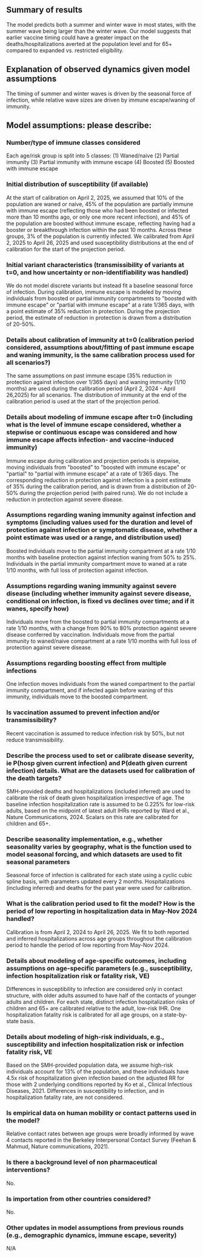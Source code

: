 ## Summary of results
The model predicts both a summer and winter wave in most states, with the summer wave being larger than the winter wave. Our model suggests that earlier vaccine timing could have a greater impact on the deaths/hospitalizations averted at the population level and for 65+ compared to expanded vs. restricted eligibility. 

## Explanation of observed dynamics given model assumptions
The timing of summer and winter waves is driven by the seasonal force of infection, while relative wave sizes are driven by immune escape/waning of immunity. 

## Model assumptions: please describe:
### Number/type of immune classes considered
Each age/risk group is split into 5 classes:
(1) Waned/naive
(2) Partial immunity
(3) Partial immunity with immune escape
(4) Boosted
(5) Boosted with immune escape


### Initial distribution of susceptibility (if available)
At the start of calibration on April 2, 2025, we assumed that 10% of the population are waned or naive, 45% of the population are partially immune with immune escape (reflecting those who had been boosted or infected more than 10 months ago, or only one more recent infection), and 45% of the population are boosted without immune escape, reflecting having had a booster or breakthrough infection within the past 10 months. Across these groups, 3% of the population is currently infected. We calibrated from April 2, 2025 to April 26, 2025 and used susceptibility distributions at the end of calibration for the start of the projection period.  

### Initial variant characteristics (transmissibility of variants at t=0, and how uncertainty or non-identifiability was handled)
We do not model discrete variants but instead fit a baseline seasonal force of infection. During calibration, immune escape is modeled by moving individuals from boosted or partial immunity compartments to "boosted with immune escape" or "partial with immune escape" at a rate 1/365 days, with a point estimate of 35% reduction in protection. During the projection period, the estimate of reduction in protection is drawn from a distribution of 20-50%. 

### Details about calibration of immunity at t=0 (calibration period considered, assumptions about/fitting of past immune escape and waning immunity, is the same calibration process used for all scenarios?)
The same assumptions on past immune escape (35% reduction in protection against infection over 1/365 days) and waning immunity (1/10 months) are used during the calibration period (April 2, 2024 - April 26,2025) for all scenarios. The distribution of immunity at the end of the calibration period is used at the start of the projection period.

### Details about modeling of immune escape after t=0 (including what is the level of immune escape considered, whether a stepwise or continuous escape was considered and how immune escape affects infection- and vaccine-induced immunity)
Immune escape during calibration and projection periods is stepwise, moving individuals from "boosted" to "boosted with immune escape" or "partial" to "partial with immune escape" at a rate of 1/365 days. The corresponding reduction in protection against infection is a point estimate of 35% during the calibration period, and is drawn from a distribution of 20-50% during the projection period (with paired runs). We do not include a reduction in protection against severe disease. 

### Assumptions regarding waning immunity against infection and symptoms (including values used for the duration and level of protection against infection or symptomatic disease, whether a point estimate was used or a range, and distribution used)
Boosted individuals move to the partial immunity compartment at a rate 1/10 months with baseline protection against infection waning from 50% to 25%. Individuals in the partial immunity compartment move to waned at a rate 1/10 months, with full loss of protection against infection. 

### Assumptions regarding waning immunity against severe disease (including whether immunity against severe disease, conditional on infection, is fixed vs declines over time; and if it wanes, specify how)
Individuals move from the boosted to partial immunity compartments at a rate 1/10 months, with a change from 90% to 80% protection against severe disease conferred by vaccination. Individuals move from the partial immunity to waned/naive compartment at a rate 1/10 months with full loss of protection against severe disease. 

### Assumptions regarding boosting effect from multiple infections
One infection moves individuals from the waned compartment to the partial immunity compartment, and if infected again before waning of this immunity, individuals move to the boosted compartment. 

### Is vaccination assumed to prevent infection and/or transmissibility?
Recent vaccination is assumed to reduce infection risk by 50%, but not reduce transmissibility. 

### Describe the process used to set or calibrate disease severity, ie P(hosp given current infection) and P(death given current infection) details. What are the datasets used for calibration of the death targets?
SMH-provided deaths and hospitalizations (included inferred) are used to calibrate the risk of death given hospitalization irrespective of age. The baseline infection hospitalization rate is assumed to be 0.225% for low-risk adults, based on the midpoint of latest adult IHRs reported by Ward et al., Nature Communications, 2024. Scalars on this rate are calibrated for children and 65+. 

### Describe seasonality implementation, e.g., whether seasonality varies by geography, what is the function used to model seasonal forcing, and which datasets are used to fit seasonal parameters
Seasonal force of infection is calibrated for each state using a cyclic cubic spline basis, with parameters updated every 2 months. Hospitalizations (including inferred) and deaths for the past year were used for calibration. 

### What is the calibration period used to fit the model? How is the period of low reporting in hospitalization data in May-Nov 2024 handled?
Calibration is from April 2, 2024 to April 26, 2025. We fit to both reported and inferred hospitalizations across age groups throughout the calibration period to handle the period of low reporting from May-Nov 2024.

### Details about modeling of age-specific outcomes, including assumptions on age-specific parameters (e.g., susceptibility, infection hospitalization risk or fatality risk, VE)
Differences in susceptibility to infection are considered only in contact structure, with older adults assumed to have half of the contacts of younger adults and children. For each state, distinct infection hospitalization risks of children and 65+ are calibrated relative to the adult, low-risk IHR. One hospitalization fatality risk is calibrated for all age groups, on a state-by-state basis. 

### Details about modeling of high-risk individuals, e.g., susceptibility and infection hospitalization risk or infection fatality risk, VE
Based on the SMH-provided population data, we assume high-risk individuals account for 13% of the population, and these individuals have 4.5x risk of hospitalization given infection based on the adjusted RR for those with 2 underlying conditions reported by Ko et al., Clinical Infectious Diseases, 2021. Differences in susceptibility to infection, and in hospitalization fatality rate, are not considered. 

### Is empirical data on human mobility or contact patterns used in the model?
Relative contact rates between age groups were broadly informed by wave 4 contacts reported in the Berkeley Interpersonal Contact Survey (Feehan & Mahmud, Nature communications, 2021).

### Is there a background level of non pharmaceutical interventions?
No.

### Is importation from other countries considered?
No.

### Other updates in model assumptions from previous rounds (e.g., demographic dynamics, immune escape, severity)
N/A
